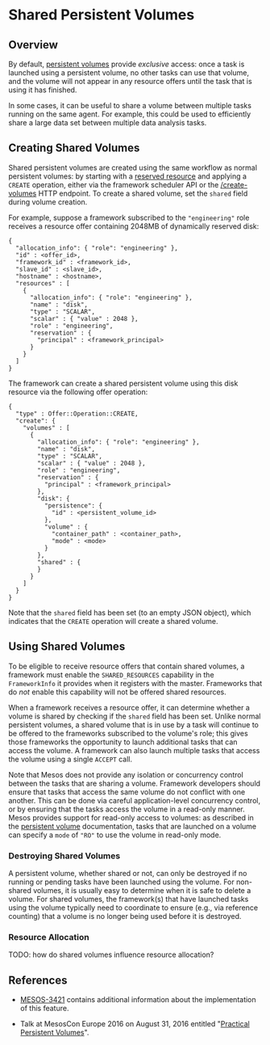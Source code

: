 
# Shared Persistent Volumes

## Overview

By default, [persistent volumes](persistent-volume.html) provide
_exclusive_ access: once a task is launched using a persistent volume,
no other tasks can use that volume, and the volume will not appear in
any resource offers until the task that is using it has finished.

In some cases, it can be useful to share a volume between multiple tasks
running on the same agent. For example, this could be used to
efficiently share a large data set between multiple data analysis tasks.

## Creating Shared Volumes

Shared persistent volumes are created using the same workflow as normal
persistent volumes: by starting with a
[reserved resource](reservation.html) and applying a `CREATE` operation,
either via the framework scheduler API or the
[/create-volumes](endpoints/master/create-volumes.html) HTTP endpoint. To
create a shared volume, set the `shared` field during volume creation.

For example, suppose a framework subscribed to the `"engineering"` role
receives a resource offer containing 2048MB of dynamically reserved disk:

```
{
  "allocation_info": { "role": "engineering" },
  "id" : <offer_id>,
  "framework_id" : <framework_id>,
  "slave_id" : <slave_id>,
  "hostname" : <hostname>,
  "resources" : [
    {
      "allocation_info": { "role": "engineering" },
      "name" : "disk",
      "type" : "SCALAR",
      "scalar" : { "value" : 2048 },
      "role" : "engineering",
      "reservation" : {
        "principal" : <framework_principal>
      }
    }
  ]
}
```

The framework can create a shared persistent volume using this disk
resource via the following offer operation:

```
{
  "type" : Offer::Operation::CREATE,
  "create": {
    "volumes" : [
      {
        "allocation_info": { "role": "engineering" },
        "name" : "disk",
        "type" : "SCALAR",
        "scalar" : { "value" : 2048 },
        "role" : "engineering",
        "reservation" : {
          "principal" : <framework_principal>
        },
        "disk": {
          "persistence": {
            "id" : <persistent_volume_id>
          },
          "volume" : {
            "container_path" : <container_path>,
            "mode" : <mode>
          }
        },
        "shared" : {
        }
      }
    ]
  }
}
```

Note that the `shared` field has been set (to an empty JSON object),
which indicates that the `CREATE` operation will create a shared volume.

## Using Shared Volumes

To be eligible to receive resource offers that contain shared volumes, a
framework must enable the `SHARED_RESOURCES` capability in the
`FrameworkInfo` it provides when it registers with the master.
Frameworks that do _not_ enable this capability will not be offered
shared resources.

When a framework receives a resource offer, it can determine whether a
volume is shared by checking if the `shared` field has been set. Unlike
normal persistent volumes, a shared volume that is in use by a task will
continue to be offered to the frameworks subscribed to the volume's role;
this gives those frameworks the opportunity to launch additional tasks
that can access the volume. A framework can also launch multiple tasks
that access the volume using a single `ACCEPT` call.

Note that Mesos does not provide any isolation or concurrency control
between the tasks that are sharing a volume. Framework developers should
ensure that tasks that access the same volume do not conflict with one
another. This can be done via careful application-level concurrency
control, or by ensuring that the tasks access the volume in a read-only
manner. Mesos provides support for read-only access to volumes: as
described in the [persistent volume](persistent-volume.html)
documentation, tasks that are launched on a volume can specify a `mode`
of `"RO"` to use the volume in read-only mode.

### Destroying Shared Volumes

A persistent volume, whether shared or not, can only be destroyed if no
running or pending tasks have been launched using the volume. For
non-shared volumes, it is usually easy to determine when it is safe to
delete a volume. For shared volumes, the framework(s) that have launched
tasks using the volume typically need to coordinate to ensure (e.g., via
reference counting) that a volume is no longer being used before it is
destroyed.

### Resource Allocation

TODO: how do shared volumes influence resource allocation?

## References

* [MESOS-3421](https://issues.apache.org/jira/browse/MESOS-3421)
  contains additional information about the implementation of this
  feature.

* Talk at MesosCon Europe 2016 on August 31, 2016 entitled
  "[Practical Persistent Volumes](http://schd.ws/hosted_files/mesosconeu2016/08/MesosConEurope2016PPVv1.0.pdf)".

